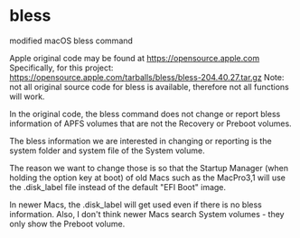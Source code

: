 # bless
 modified macOS bless command

Apple original code may be found at https://opensource.apple.com
Specifically, for this project: https://opensource.apple.com/tarballs/bless/bless-204.40.27.tar.gz
Note: not all original source code for bless is available, therefore not all functions will work.

In the original code, the bless command does not change or report bless information of APFS volumes that are not the Recovery or Preboot volumes.

The bless information we are interested in changing or reporting is the system folder and system file of the System volume.

The reason we want to change those is so that the Startup Manager (when holding the option key at boot) of old Macs such as the MacPro3,1 will use the .disk_label file instead of the default "EFI Boot" image.

In newer Macs, the .disk_label will get used even if there is no bless information. Also, I don't think newer Macs search System volumes - they only show the Preboot volume.
